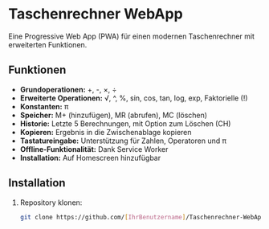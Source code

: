 # Taschenrechner WebApp

Eine Progressive Web App (PWA) für einen modernen Taschenrechner mit erweiterten Funktionen.

## Funktionen
- **Grundoperationen:** +, -, ×, ÷
- **Erweiterte Operationen:** √, ^, %, sin, cos, tan, log, exp, Faktorielle (!)
- **Konstanten:** π
- **Speicher:** M+ (hinzufügen), MR (abrufen), MC (löschen)
- **Historie:** Letzte 5 Berechnungen, mit Option zum Löschen (CH)
- **Kopieren:** Ergebnis in die Zwischenablage kopieren
- **Tastatureingabe:** Unterstützung für Zahlen, Operatoren und π
- **Offline-Funktionalität:** Dank Service Worker
- **Installation:** Auf Homescreen hinzufügbar

## Installation
1. Repository klonen:
   ```bash
   git clone https://github.com/[IhrBenutzername]/Taschenrechner-WebApp.git
